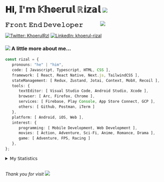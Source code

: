 <h1> 𝐇𝐢, 𝕀'𝕞 𝕂𝕙𝕠𝕖𝕣𝕦𝕝 ℝ𝕚𝕫𝕒𝕝 <img src="https://media.giphy.com/media/mGcNjsfWAjY5AEZNw6/giphy.gif" width="50"></h1>
<img align='right' src="https://media.giphy.com/media/v1.Y2lkPTc5MGI3NjExOWI2ajR2NGJubzBsZHFuaHMwajRrcDNsNXJwOG8yb3F0NjhkNXF4OSZlcD12MV9pbnRlcm5hbF9naWZfYnlfaWQmY3Q9cw/fkZukR450RQ1qnGaq9/giphy.gif" width="200">
<strong style="font-size:20px;">𝙵𝚛𝚘𝚗𝚝 𝙴𝚗𝚍 𝙳𝚎𝚟𝚎𝚕𝚘𝚙𝚎𝚛</strong>
</p></em>

[![Twitter: KhoerulRzl](https://img.shields.io/twitter/follow/KhoerulRzl?style=social)](https://twitter.com/KhoerulRzl)
[![LinkedIn: khoerul-rizal](https://img.shields.io/badge/khoerul--rizal-blue?style=flat-square&logo=Linkedin&logoColor=white&link=https://www.linkedin.com/in/khoerul-rizal/)](https://www.linkedin.com/in/khoerul-rizal/)

### <img src="https://media.giphy.com/media/VgCDAzcKvsR6OM0uWg/giphy.gif" width="50"> A little more about me...

```typescript
const rizal = {
   pronouns: "he" | "him",
   code: [ Javascript, Typescript, HTML, CSS ],
   framework: [ React, React Native, Next.js, TailwindCSS ],
   stateManagement: [ Redux, Zustand, Jotai, Context, MobX, Recoil ],
   tools: {
      textEditor: [ Visual Studio Code, Android Studio, Xcode ],
      browser: [ Arc, Firefox, Chrome ],
      services: [ Firebase, Play Console, App Store Connect, GCP ],
      others: [ Github, Postman, iTerm ]
   },
   platform: [ Android, iOS, Web ],
   interest: {
      programming: [ Mobile Development, Web Development ],
      movies: [ Action, Adventure, Sci-Fi, Anime, Romance, Drama ],
      game: [ Adventure, FPS, Racing ]
   },
};
```

<details>
  <summary>𝖬𝗒 𝖲𝗍𝖺𝗍𝗂𝗌𝗍𝗂𝖼𝗌</summary><br/>
   
<!--START_SECTION:waka-->
![Code Time](http://img.shields.io/badge/Code%20Time-242%20hrs%207%20mins-blue)

![Profile Views](http://img.shields.io/badge/Profile%20Views-1-blue)

**🐱 My GitHub Data** 

> 📦 162.8 kB Used in GitHub's Storage 
 > 
> 🏆 757 Contributions in the Year 2024
 > 
> 💼 Opted to Hire
 > 
> 📜 31 Public Repositories 
 > 
> 🔑 6 Private Repositories 
 > 
**I'm an Early 🐤** 

```text
🌞 Morning                10296 commits       █████████░░░░░░░░░░░░░░░░   34.92 % 
🌆 Daytime                12916 commits       ███████████░░░░░░░░░░░░░░   43.81 % 
🌃 Evening                6135 commits        █████░░░░░░░░░░░░░░░░░░░░   20.81 % 
🌙 Night                  134 commits         ░░░░░░░░░░░░░░░░░░░░░░░░░   00.45 % 
```
📅 **I'm Most Productive on Tuesday** 

```text
Monday                   5902 commits        █████░░░░░░░░░░░░░░░░░░░░   20.02 % 
Tuesday                  6614 commits        ██████░░░░░░░░░░░░░░░░░░░   22.43 % 
Wednesday                4851 commits        ████░░░░░░░░░░░░░░░░░░░░░   16.45 % 
Thursday                 5645 commits        █████░░░░░░░░░░░░░░░░░░░░   19.15 % 
Friday                   4234 commits        ████░░░░░░░░░░░░░░░░░░░░░   14.36 % 
Saturday                 963 commits         █░░░░░░░░░░░░░░░░░░░░░░░░   03.27 % 
Sunday                   1272 commits        █░░░░░░░░░░░░░░░░░░░░░░░░   04.31 % 
```


📊 **This Week I Spent My Time On** 

```text
🕑︎ Time Zone: Asia/Jakarta

💬 Programming Languages: 
TypeScript               22 hrs 20 mins      ██████████░░░░░░░░░░░░░░░   38.18 % 
Other                    16 hrs 58 mins      ███████░░░░░░░░░░░░░░░░░░   29.01 % 
JavaScript               7 hrs 42 mins       ███░░░░░░░░░░░░░░░░░░░░░░   13.18 % 
Figma Design             4 hrs 13 mins       ██░░░░░░░░░░░░░░░░░░░░░░░   07.22 % 
JSON                     2 hrs 45 mins       █░░░░░░░░░░░░░░░░░░░░░░░░   04.72 % 

🔥 Editors: 
VS Code                  37 hrs 42 mins      ████████████████░░░░░░░░░   64.43 % 
Slack                    10 hrs 47 mins      █████░░░░░░░░░░░░░░░░░░░░   18.44 % 
Figma                    4 hrs 13 mins       ██░░░░░░░░░░░░░░░░░░░░░░░   07.22 % 
Terminal                 3 hrs 25 mins       █░░░░░░░░░░░░░░░░░░░░░░░░   05.86 % 
Xcode                    1 hr 4 mins         ░░░░░░░░░░░░░░░░░░░░░░░░░   01.84 % 

💻 Operating System: 
Mac                      58 hrs 31 mins      █████████████████████████   100.00 % 
```

**I Mostly Code in JavaScript** 

```text
JavaScript               41 repos            ██████████████████░░░░░░░   70.69 % 
TypeScript               10 repos            ████░░░░░░░░░░░░░░░░░░░░░   17.24 % 
Go                       2 repos             █░░░░░░░░░░░░░░░░░░░░░░░░   03.45 % 
Jupyter Notebook         1 repo              ░░░░░░░░░░░░░░░░░░░░░░░░░   01.72 % 
Java                     1 repo              ░░░░░░░░░░░░░░░░░░░░░░░░░   01.72 % 
```



**Timeline**

![Lines of Code chart](https://raw.githubusercontent.com/khoerulrizal/khoerulrizal/main/assets/bar_graph.png)


 Last Updated on 12/06/2024 00:41:16 UTC
<!--END_SECTION:waka-->
</details>
<br/>

<em>Thank you for visit</em> <img src="https://media.giphy.com/media/v1.Y2lkPTc5MGI3NjExcHdvNm1qZWtjaGw0ZjdwM3Z3NnY2dHlueTVuODBta2FiY20wM2YybSZlcD12MV9pbnRlcm5hbF9naWZfYnlfaWQmY3Q9cw/tV25tpdKqdFa9x81k2/giphy.gif" width="40">
